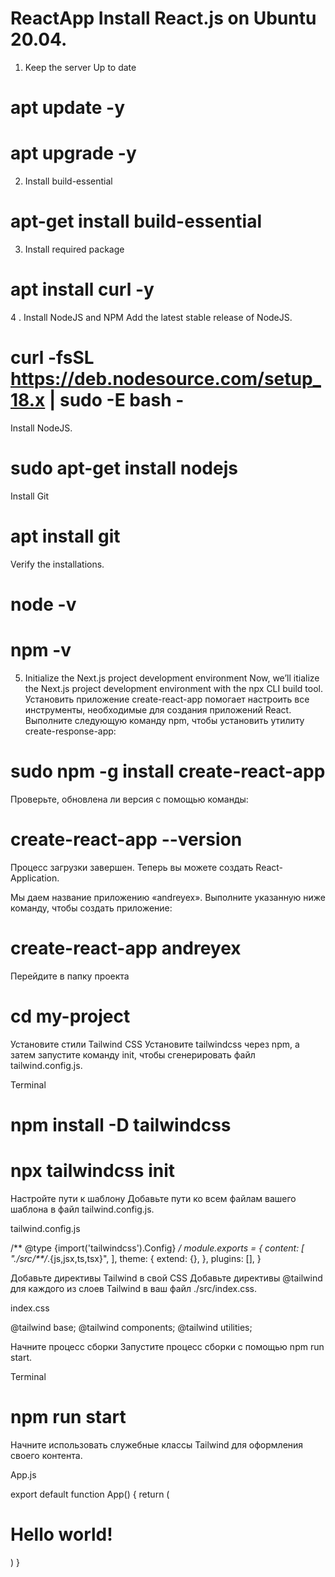 # ReactApp Install React.js on Ubuntu 20.04.
1. Keep the server Up to date
# apt update -y

# apt upgrade -y

2. Install build-essential
# apt-get install build-essential

3. Install required package
# apt install curl -y

4 . Install NodeJS and NPM
Add the latest stable release of NodeJS.

# curl -fsSL https://deb.nodesource.com/setup_18.x | sudo -E bash -

Install NodeJS.

# sudo apt-get install nodejs

Install Git

# apt install git

Verify the installations.

# node -v
# npm -v

5. Initialize the Next.js project development environment
Now, we’ll itialize the Next.js project development environment with the npx CLI build tool.
Установить приложение create-react-app помогает настроить все инструменты, необходимые для создания приложений React.
Выполните следующую команду npm, чтобы установить утилиту create-response-app:

# sudo npm -g install create-react-app
 
Проверьте, обновлена ли версия с помощью команды:

# create-react-app --version
 
Процесс загрузки завершен. Теперь вы можете создать React-Application.

Мы даем название приложению «andreyex». Выполните указанную ниже команду, чтобы создать приложение:

# create-react-app andreyex

Перейдите в папку проекта

# cd my-project

Установите стили Tailwind CSS
Установите tailwindcss через npm, а затем запустите команду init, чтобы сгенерировать файл tailwind.config.js.

Terminal

# npm install -D tailwindcss
# npx tailwindcss init

Настройте пути к шаблону
Добавьте пути ко всем файлам вашего шаблона в файл tailwind.config.js.

tailwind.config.js

/** @type {import('tailwindcss').Config} */
module.exports = {
  content: [
    "./src/**/*.{js,jsx,ts,tsx}",
  ],
  theme: {
    extend: {},
  },
  plugins: [],
}

Добавьте директивы Tailwind в свой CSS
Добавьте директивы @tailwind для каждого из слоев Tailwind в ваш файл ./src/index.css.

index.css

@tailwind base;
@tailwind components;
@tailwind utilities;

Начните процесс сборки
Запустите процесс сборки с помощью npm run start.

Terminal

# npm run start

Начните использовать служебные классы Tailwind для оформления своего контента.

App.js

export default function App() {
  return (
    <h1 className="text-3xl font-bold underline">
      Hello world!
    </h1>
  )
}

